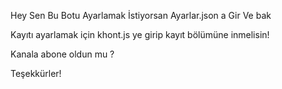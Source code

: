 Hey Sen Bu Botu Ayarlamak İstiyorsan Ayarlar.json a Gir Ve bak

Kayıtı ayarlamak için khont.js ye girip kayıt bölümüne inmelisin!

Kanala abone oldun mu ?

Teşekkürler!
